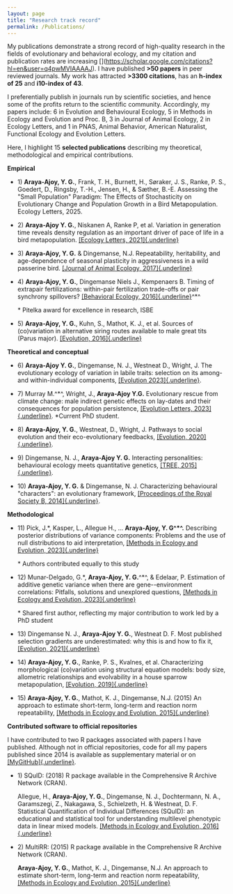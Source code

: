 ```yaml
---
layout: page
title: "Research track record"
permalink: /Publications/
---
```


My publications demonstrate a strong record of high-quality research in
the fields of evolutionary and behavioral ecology, and my citation and
publication rates are increasing
\[](https://scholar.google.com/citations?hl=en&user=q4pwMVIAAAAJ). I
have published **\>50 papers** in peer reviewed journals. My work has
attracted **\>3300 citations**, has an **h-index of 25** and **i10-index
of 43**.

I preferentially publish in journals run by scientific societies, and
hence some of the profits return to the scientific community.
Accordingly, my papers include: 6 in Evolution and Behavioural Ecology,
5 in Methods in Ecology and Evolution and Proc. B, 3 in Journal of
Animal Ecology, 2 in Ecology Letters, and 1 in PNAS, Animal Behavior,
American Naturalist, Functional Ecology and Evolution Letters.

Here, I highlight 15 **selected publications** describing my
theoretical, methodological and empirical contributions.

**Empirical**

-   1\) **Araya-Ajoy, Y. G.**, Frank, T. H., Burnett, H., Søraker, J.
    S., Ranke, P. S., Goedert, D., Ringsby, T.-H., Jensen, H., & Sæther,
    B.-E. Assessing the \"Small Population\" Paradigm: The Effects of
    Stochasticity on Evolutionary Change and Population Growth in a Bird
    Metapopulation. Ecology Letters, 2025.

-   2\) **Araya-Ajoy Y. G.**, Niskanen A, Ranke P, et al. Variation in
    generation time reveals density regulation as an important driver of
    pace of life in a bird metapopulation. [[Ecology Letters,
    2021]{.underline}](https://doi.org/10.1111/ele.13835)

-   3\) **Araya-Ajoy, Y. G.** & Dingemanse, N.J. Repeatability,
    heritability, and age-dependence of seasonal plasticity in
    aggressiveness in a wild passerine bird. [[Journal of Animal
    Ecology,
    2017]{.underline}]( https://doi.org/10.1111/1365-2656.12621)

-   4\) **Araya-Ajoy, Y. G.**, Dingemanse Niels J., Kempenaers B. Timing
    of extrapair fertilizations: within-pair fertilization trade-offs or
    pair synchrony spillovers? [[Behavioral Ecology,
    2016]{.underline}](https://doi.org/10.1093/beheco/arv187)^\*^

    \* Pitelka award for excellence in research, ISBE

-   5\) **Araya-Ajoy, Y. G.**, Kuhn, S., Mathot, K. J., et al. Sources
    of (co)variation in alternative siring routes available to male
    great tits (Parus major). [[Evolution,
    2016]{.underline}](https://doi.org/10.1111/evo.13024)

**Theoretical and conceptual**

-   6\) **Araya-Ajoy Y. G.**, Dingemanse, N. J., Westneat D., Wright, J.
    The evolutionary ecology of variation in labile traits: selection on
    its among- and within-individual components, [[Evolution
    2023]{.underline}](https://doi.org/10.1093/evolut/qpad136).

-   7\) Murray M.^\*^, Wright, J., **Araya-Ajoy Y.G.** Evolutionary
    rescue from climate change: male indirect genetic effects on
    lay-dates and their consequences for population persistence,
    [[Evolution Letters,
    2023]{.underline}](https://doi.org/10.1093/evlett/qrad022).
    \*Current PhD student.

-   8\) **Araya-Ajoy, Y. G.**, Westneat, D., Wright, J. Pathways to
    social evolution and their eco-evolutionary feedbacks, [[Evolution,
    2020]{.underline}](https://doi.org/10.1111/evo.14054).

-   9\) Dingemanse, N. J., **Araya-Ajoy Y. G.** Interacting
    personalities: behavioural ecology meets quantitative genetics,
    [[TREE,
    2015]{.underline}](https://doi.org/10.1016/j.tree.2014.12.002).

-   10\) **Araya-Ajoy, Y. G.** & Dingemanse, N. J. Characterizing
    behavioural "characters": an evolutionary framework, [[Proceedings
    of the Royal Society B,
    2014]{.underline}](https://doi.org/10.1098/rspb.2013.2645).

**Methodological**

-   11\) Pick, J.\*, Kasper, L., Allegue H., ... **Araya-Ajoy, Y.
    G^\*^.** Describing posterior distributions of variance components:
    Problems and the use of null distributions to aid interpretation,
    [[Methods in Ecology and Evolution,
    2023]{.underline}](https://doi.org/10.1111/2041-210X.14200)

    \* Authors contributed equally to this study

-   12\) Munar-Delgado, G.\*, **Araya-Ajoy, Y. G.**^\*^, & Edelaar, P.
    Estimation of additive genetic variance when there are
    gene--environment correlations: Pitfalls, solutions and unexplored
    questions, [[Methods in Ecology and Evolution,
    2023]{.underline}]( https://doi.org/10.1111/2041-210X.14098)

    \* Shared first author, reflecting my major contribution to work led
    by a PhD student

-   13\) Dingemanse N. J., **Araya-Ajoy Y. G.**, Westneat D. F. Most
    published selection gradients are underestimated: why this is and
    how to fix it, [[Evolution,
    2021]{.underline}]( https://doi.org/10.1111/evo.14198)

-   14\) **Araya-Ajoy, Y. G.**, Ranke, P. S., Kvalnes, et al.
    Characterizing morphological (co)variation using structural equation
    models: body size, allometric relationships and evolvability in a
    house sparrow metapopulation, [[Evolution,
    2019]{.underline}](https://doi.org/10.1111/evo.13668)

-   15\) **Araya-Ajoy, Y. G.**, Mathot, K. J., Dingemanse, N.J. (2015)
    An approach to estimate short-term, long-term and reaction norm
    repeatability, [[Methods in Ecology and Evolution,
    2015]{.underline}]( https://doi.org/10.1111/2041-210X.12430)

**Contributed software to official repositories**

I have contributed to two R packages associated with papers I have
published. Although not in official repositories, code for all my papers
published since 2014 is available as supplementary material or on
[[MyGitHub]{.underline}](https://github.com/YimenAraya-Ajoy).

-   1\) SQuID: (2018) R package available in the Comprehensive R Archive
    Network (CRAN).

    Allegue, H., **Araya-Ajoy, Y. G.**, Dingemanse, N. J.,
    Dochtermann, N. A., Garamszegi, Z., Nakagawa, S., Schielzeth, H. &
    Westneat, D. F. Statistical Quantification of Individual Differences
    (SQuID): an educational and statistical tool for understanding
    multilevel phenotypic data in linear mixed models. [[Methods in
    Ecology and Evolution,
    2016]{.underline}]( https://doi.org/10.1111/2041-210X.12659)

-   2\) MultiRR: (2015) R package available in the Comprehensive R
    Archive Network (CRAN).

    **Araya-Ajoy, Y. G.**, Mathot, K. J., Dingemanse, N.J. An approach
    to estimate short-term, long-term and reaction norm repeatability,
    [[Methods in Ecology and Evolution,
    2015]{.underline}]( https://doi.org/10.1111/2041-210X.12430)

